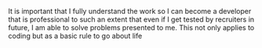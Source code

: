 It is important that I fully understand the work so I can become a developer that is professional to such an extent that even if I get tested by recruiters in future, I am able to solve problems presented to me. This not only applies to coding but as a basic rule to go about life
